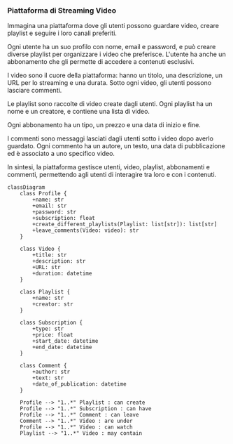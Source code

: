 ### Piattaforma di Streaming Video

Immagina una piattaforma dove gli utenti possono guardare video, creare playlist e seguire i loro canali preferiti.

Ogni utente ha un suo profilo con nome, email e password, e può creare diverse playlist per organizzare i video che preferisce.
L'utente ha anche un abbonamento che gli permette di accedere a contenuti esclusivi.

I video sono il cuore della piattaforma: hanno un titolo, una descrizione, un URL per lo streaming e una durata.
Sotto ogni video, gli utenti possono lasciare commenti.

Le playlist sono raccolte di video create dagli utenti.
Ogni playlist ha un nome e un creatore, e contiene una lista di video.

Ogni abbonamento ha un tipo, un prezzo e una data di inizio e fine.

I commenti sono messaggi lasciati dagli utenti sotto i video dopo averlo guardato.
Ogni commento ha un autore, un testo, una data di pubblicazione ed è associato a uno specifico video.

In sintesi, la piattaforma gestisce utenti, video, playlist, abbonamenti e commenti, permettendo agli utenti di interagire tra loro e con i contenuti.

```mermaid
classDiagram
    class Profile {
        +name: str
        +email: str
        +password: str
        +subscription: float
        +create_different_playlists(Playlist: list[str]): list[str]
        +leave_comments(Video: video): str
    }

    class Video {
        +title: str
        +description: str
        +URL: str
        +duration: datetime
    }

    class Playlist {
        +name: str
        +creator: str
    }

    class Subscription {
        +type: str
        +price: float
        +start_date: datetime
        +end_date: datetime
    }

    class Comment {
        +author: str
        +text: str
        +date_of_publication: datetime
    }

    Profile --> "1..*" Playlist : can create
    Profile --> "1..*" Subscription : can have
    Profile --> "1..*" Comment : can leave
    Comment --> "1..*" Video : are under
    Profile --> "1..*" Video : can watch
    Playlist --> "1..*" Video : may contain
```